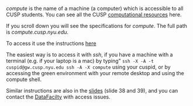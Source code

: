 
_compute_  is the name of a machine (a computer) which is accessible to all CUSP students. 
You can see all the CUSP [computational resources](https://datahub.cusp.nyu.edu/computing.html#computing_resources) here.

If you scroll down you will see the specifications for _compute_. The full path is _compute.cusp.nyu.edu_.

To access it use the instructions [here](https://datahub.cusp.nyu.edu/computing.html#computing_resources)

The easiest way is to access  it with _ssh_, if you have a machine with a terminal (e.g. if your laptop is a mac) by typing"
    ```
    ssh -X -A -t cuspid@gw.cusp.nyu.edu ssh -A -X compute
    ```
using your cuspid, or by accessing the green environment with your remote desktop and using the compute shell. 

Similar instructions are also in the [slides](https://github.com/fedhere/UInotebooks/tree/master/slide) (slide 38 and 39), and you can contact the [DataFacilty](https://datahub.cusp.nyu.edu/services.html) with access issues.

